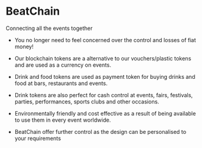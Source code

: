# BeatChain

Connecting all the events together

* You no longer need to feel concerned over the control and losses of fiat money! 

* Our blockchain tokens are a alternative to our vouchers/plastic tokens and are used as a currency on events.

* Drink and food tokens are used as payment token for buying drinks and food at bars, restaurants and events. 

* Drink tokens are also perfect for cash control at events, fairs, festivals, parties, performances, sports clubs and other occasions.

* Environmentally friendly and cost effective as a result of being available to use them in every event worldwide.

* BeatChain offer further control as the design can be personalised to your requirements 
